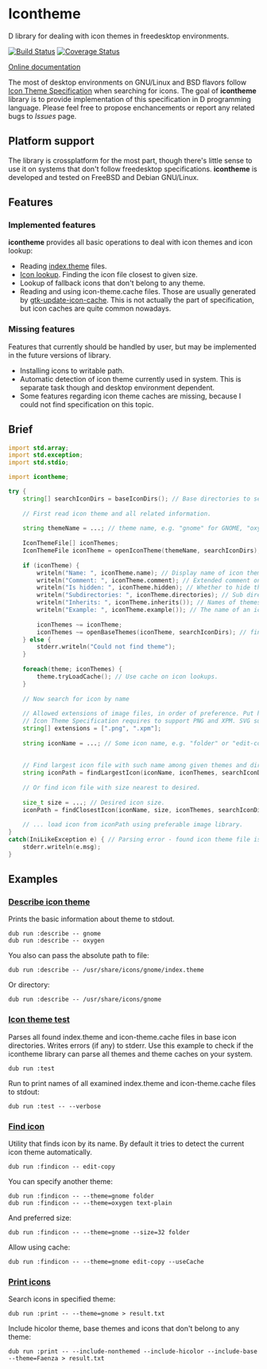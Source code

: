 # Icontheme

D library for dealing with icon themes in freedesktop environments.

[![Build Status](https://travis-ci.org/FreeSlave/icontheme.svg?branch=master)](https://travis-ci.org/FreeSlave/icontheme) [![Coverage Status](https://coveralls.io/repos/FreeSlave/icontheme/badge.svg?branch=master&service=github)](https://coveralls.io/github/FreeSlave/icontheme?branch=master)

[Online documentation](https://freeslave.github.io/d-freedesktop/docs/icontheme.html)

The most of desktop environments on GNU/Linux and BSD flavors follow [Icon Theme Specification](http://standards.freedesktop.org/icon-theme-spec/icon-theme-spec-latest.html) when searching for icons.
The goal of **icontheme** library is to provide implementation of this specification in D programming language.
Please feel free to propose enchancements or report any related bugs to *Issues* page.

## Platform support

The library is crossplatform for the most part, though there's little sense to use it on systems that don't follow freedesktop specifications.
**icontheme** is developed and tested on FreeBSD and Debian GNU/Linux.

## Features

### Implemented features

**icontheme** provides all basic operations to deal with icon themes and icon lookup:

* Reading [index.theme](http://standards.freedesktop.org/icon-theme-spec/icon-theme-spec-latest.html#file_formats) files.
* [Icon lookup](http://standards.freedesktop.org/icon-theme-spec/icon-theme-spec-latest.html#icon_lookup). Finding the icon file closest to given size.
* Lookup of fallback icons that don't belong to any theme.
* Reading and using icon-theme.cache files. Those are usually generated by [gtk-update-icon-cache](https://developer.gnome.org/gtk3/stable/gtk-update-icon-cache.html). This is not actually the part of specification, but icon caches are quite common nowadays.

### Missing features

Features that currently should be handled by user, but may be implemented in the future versions of library.

* Installing icons to writable path.
* Automatic detection of icon theme currently used in system. This is separate task though and desktop environment dependent.
* Some features regarding icon theme caches are missing, because I could not find specification on this topic.

## Brief

```d
import std.array;
import std.exception;
import std.stdio;

import icontheme;

try {
    string[] searchIconDirs = baseIconDirs(); // Base directories to search themes and icons
    
    // First read icon theme and all related information.
    
    string themeName = ...; // theme name, e.g. "gnome" for GNOME, "oxygen" for KDE4, etc.
    
    IconThemeFile[] iconThemes;
    IconThemeFile iconTheme = openIconTheme(themeName, searchIconDirs); // Read index.theme file contained description if icon theme.
    
    if (iconTheme) {
        writeln("Name: ", iconTheme.name); // Display name of icon theme.
        writeln("Comment: ", iconTheme.comment); // Extended comment on icon theme.
        writeln("Is hidden: ", iconTheme.hidden); // Whether to hide the theme in a theme selection user interface.
        writeln("Subdirectories: ", iconTheme.directories); // Sub directories of icon theme.
        writeln("Inherits: ", iconTheme.inherits()); // Names of themes the main theme inherits from.
        writeln("Example: ", iconTheme.example()); // The name of an icon that should be used as an example of how this theme looks.
        
        iconThemes ~= iconTheme;
        iconThemes ~= openBaseThemes(iconTheme, searchIconDirs); // find and load themes the main theme inherits from.
    } else {
        stderr.writeln("Could not find theme");
    }
    
    foreach(theme; iconThemes) {
        theme.tryLoadCache(); // Use cache on icon lookups.
    }
    
    // Now search for icon by name
    
    // Allowed extensions of image files, in order of preference. Put here extensions that your application supports.
    // Icon Theme Specification requires to support PNG and XPM. SVG support is optional.
    string[] extensions = [".png", ".xpm"];
    
    string iconName = ...; // Some icon name, e.g. "folder" or "edit-copy".
    
    
    // Find largest icon file with such name among given themes and directories.
    string iconPath = findLargestIcon(iconName, iconThemes, searchIconDirs, extensions);
    
    // Or find icon file with size nearest to desired.
    
    size_t size = ...; // Desired icon size.
    iconPath = findClosestIcon(iconName, size, iconThemes, searchIconDirs, extensions); 
    
    // ... load icon from iconPath using preferable image library.
}
catch(IniLikeException e) { // Parsing error - found icon theme file is invalid or can't be read
    stderr.writeln(e.msg);
}

```
    
## Examples

### [Describe icon theme](examples/describe/source/app.d)

Prints the basic information about theme to stdout.

    dub run :describe -- gnome
    dub run :describe -- oxygen

You also can pass the absolute path to file:

    dub run :describe -- /usr/share/icons/gnome/index.theme

Or directory:

    dub run :describe -- /usr/share/icons/gnome

### [Icon theme test](examples/test/source/app.d)

Parses all found index.theme and icon-theme.cache files in base icon directories. Writes errors (if any) to stderr.
Use this example to check if the icontheme library can parse all themes and theme caches on your system.

    dub run :test

Run to print names of all examined index.theme and icon-theme.cache files to stdout:

    dub run :test -- --verbose
    
### [Find icon](examples/findicon/source/app.d)

Utility that finds icon by its name.
By default it tries to detect the current icon theme automatically.

    dub run :findicon -- edit-copy

You can specify another theme:

    dub run :findicon -- --theme=gnome folder
    dub run :findicon -- --theme=oxygen text-plain

And preferred size:

    dub run :findicon -- --theme=gnome --size=32 folder

Allow using cache:

    dub run :findicon -- --theme=gnome edit-copy --useCache

### [Print icons](examples/print/source/app.d)

Search icons in specified theme:

    dub run :print -- --theme=gnome > result.txt

Include hicolor theme, base themes and icons that don't belong to any theme:

    dub run :print -- --include-nonthemed --include-hicolor --include-base --theme=Faenza > result.txt
